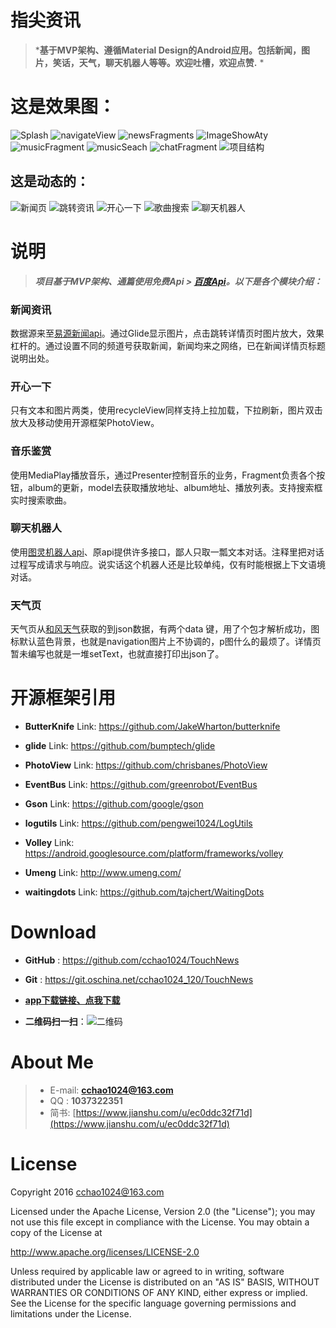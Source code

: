 # 指尖资讯

> ***基于MVP架构、遵循Material Design的Android应用。包括新闻，图片，笑话，天气，聊天机器人等等。欢迎吐槽，欢迎点赞.** *

# 这是效果图：


![Splash](http://img.blog.csdn.net/20160517153223672) ![navigateView](http://img.blog.csdn.net/20160517152740944) ![newsFragments](http://img.blog.csdn.net/20160517154123285) ![ImageShowAty](http://img.blog.csdn.net/20160517153649284) ![musicFragment](http://img.blog.csdn.net/20160517153327998) ![musicSeach](http://img.blog.csdn.net/20160517153345657) ![chatFragment](http://img.blog.csdn.net/20160517153359452) ![项目结构](http://img.blog.csdn.net/20160517120012181)

## 这是动态的：

![新闻页](http://img.blog.csdn.net/20160518174046880) ![跳转资讯](http://img.blog.csdn.net/20160518174158710) ![开心一下](http://img.blog.csdn.net/20160518175217489) ![歌曲搜索](http://img.blog.csdn.net/20160518175236682) ![聊天机器人](http://img.blog.csdn.net/20160518175253760)

# 说明

> ***项目基于MVP架构、通篇使用免费Api > [百度Api](http://apistore.baidu.com/)。以下是各个模块介绍：***

### 新闻资讯

数据源来至[易源新闻api](http://apistore.baidu.com/apiworks/servicedetail/688.html)。通过Glide显示图片，点击跳转详情页时图片放大，效果杠杆的。通过设置不同的频道号获取新闻，新闻均来之网络，已在新闻详情页标题说明出处。

### 开心一下

只有文本和图片两类，使用recycleView同样支持上拉加载，下拉刷新，图片双击放大及移动使用开源框架PhotoView。

### 音乐鉴赏

使用MediaPlay播放音乐，通过Presenter控制音乐的业务，Fragment负责各个按钮，album的更新，model去获取播放地址、album地址、播放列表。支持搜索框实时搜索歌曲。

### 聊天机器人

使用[图灵机器人api](http://www.tuling123.com)、原api提供许多接口，鄙人只取一瓢文本对话。注释里把对话过程写成请求与响应。说实话这个机器人还是比较单纯，仅有时能根据上下文语境对话。	

### 天气页

天气页从[和风天气](http://www.heweather.com/)获取的到json数据，有两个data 键，用了个包才解析成功，图标默认蓝色背景，也就是navigation图片上不协调的，p图什么的最烦了。详情页暂未编写也就是一堆setText，也就直接打印出json了。	

# 开源框架引用

- **ButterKnife**
Link: https://github.com/JakeWharton/butterknife

- **glide**
Link: https://github.com/bumptech/glide

- **PhotoView**
Link: https://github.com/chrisbanes/PhotoView

- **EventBus**
Link: https://github.com/greenrobot/EventBus

- **Gson**
Link: https://github.com/google/gson

- **logutils**
Link: https://github.com/pengwei1024/LogUtils


- **Volley**
Link: https://android.googlesource.com/platform/frameworks/volley

- **Umeng**
Link: http://www.umeng.com/

- **waitingdots**
Link: https://github.com/tajchert/WaitingDots

# Download

- **GitHub** :  https://github.com/cchao1024/TouchNews

- **Git** :  https://git.oschina.net/cchao1024_120/TouchNews

- **[app下载链接、点我下载](http://fir.im/jnbz)**

- **二维码扫一扫**：![二维码](http://img.blog.csdn.net/20160517165411722)

# About Me

> - E-mail: **cchao1024@163.com**
> - QQ : **1037322351**
> - 简书: [https://www.jianshu.com/u/ec0ddc32f71d](https://www.jianshu.com/u/ec0ddc32f71d)

# License

Copyright 2016 cchao1024@163.com

Licensed under the Apache License, Version 2.0 (the "License"); you may not use this file except in compliance with the License. You may obtain a copy of the License at

http://www.apache.org/licenses/LICENSE-2.0

Unless required by applicable law or agreed to in writing, software distributed under the License is distributed on an "AS IS" BASIS, WITHOUT WARRANTIES OR CONDITIONS OF ANY KIND, either express or implied. See the License for the specific language governing permissions and limitations under the License.



